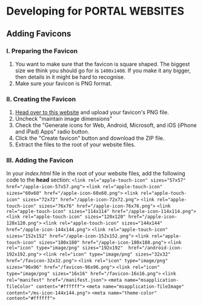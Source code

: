 # Developing for PORTAL WEBSITES
## Adding Favicons
### I. Preparing the Favicon
1. You want to make sure that the favicon is square shaped. The biggest size we think you should go for is `1400x1400`. If you make it any bigger, then details in it might be hard to recognise.
2. Make sure your favicon is PNG format.

### II. Creating the Favicon
 1. [Head over to this website](https://www.favicon-generator.org/) and upload your favicon's PNG file.
 2. Uncheck "maintain image dimensions"
 3. Check the "Generate icons for Web, Android, Microsoft, and iOS (iPhone and iPad) Apps" radio button.
 4. Click the "Create favicon" button and download the ZIP file.
 5. Extract the files to the root of your website files.
 
 ### III. Adding the Favicon
 In your *index.html* file in the root of your website files, add the following code to the **head** section:
 `<link rel="apple-touch-icon" sizes="57x57" href="/apple-icon-57x57.png">`
`<link rel="apple-touch-icon" sizes="60x60" href="/apple-icon-60x60.png">`
`<link rel="apple-touch-icon" sizes="72x72" href="/apple-icon-72x72.png">`
`<link rel="apple-touch-icon" sizes="76x76" href="/apple-icon-76x76.png">`
`<link rel="apple-touch-icon" sizes="114x114" href="/apple-icon-114x114.png">`
`<link rel="apple-touch-icon" sizes="120x120" href="/apple-icon-120x120.png">`
`<link rel="apple-touch-icon" sizes="144x144" href="/apple-icon-144x144.png">`
`<link rel="apple-touch-icon" sizes="152x152" href="/apple-icon-152x152.png">`
`<link rel="apple-touch-icon" sizes="180x180" href="/apple-icon-180x180.png">`
`<link rel="icon" type="image/png" sizes="192x192"  href="/android-icon-192x192.png">`
`<link rel="icon" type="image/png" sizes="32x32" href="/favicon-32x32.png">`
`<link rel="icon" type="image/png" sizes="96x96" href="/favicon-96x96.png">`
`<link rel="icon" type="image/png" sizes="16x16" href="/favicon-16x16.png">`
`<link rel="manifest" href="/manifest.json">`
`<meta name="msapplication-TileColor" content="#ffffff">`
`<meta name="msapplication-TileImage" content="/ms-icon-144x144.png">`
`<meta name="theme-color" content="#ffffff">`